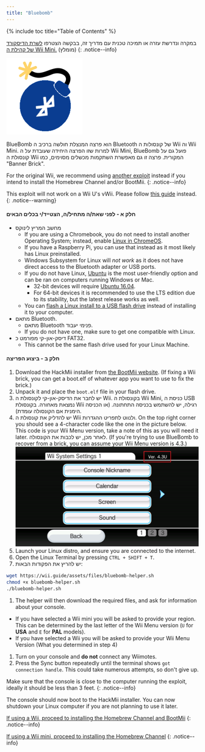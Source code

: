 ```yaml
---
title: "Bluebomb"
---
```


{% include toc title="Table of Contents" %}

במקרה ונדרשת עזרה או תמיכה טכנית עם מדריך זה, בבקשה הצטרפו [לשרת הדיסקורד של קהילת ה Wii Mini.](https://discord.gg/6ryxnkS) (מומלץ)
{: .notice--info}

![BlueBomb](/images/bluebomb.png)

BlueBomb הוא פרצה המנצלת חולשה ברכיב ה Bluetooth של קונסולות ה Wii וה Wii Mini. למרות שזו הפרצה היחידה שעובדת על ה Wii Mini, BlueBomb פועל גם על קונסולת ה Wii המקורית. פרצה זו גם מאפשרת השתקמות מכשלים מסוימים, כמו "Banner Brick".

For the original Wii, we recommend using [another exploit](/get-started) instead if you intend to install the Homebrew Channel and/or BootMii.
{: .notice--info}

This exploit will not work on a Wii U's vWii. Please follow [this guide](https://wiiuguide.xyz/#/vwii-modding) instead.
{: .notice--warning}

#### חלק א - לפני שאת/ה מתחיל/ה, הצטייד/י בכלים הבאים
- מחשב המריץ לינוקס
  - If you are using a Chromebook, you do not need to install another Operating System; instead, enable [Linux in ChromeOS](https://support.google.com/chromebook/answer/9145439?hl=en).
  - If you have a Raspberry Pi, you can use that instead as it most likely has Linux preinstalled.
  - Windows Subsystem for Linux will *not work* as it does not have direct access to the Bluetooth adapter or USB ports.
  - If you do not have Linux, [Ubuntu](https://ubuntu.com/download/desktop) is the most user-friendly option and can be ran on computers running Windows or Mac.
    - 32-bit devices will require [Ubuntu 16.04](http://releases.ubuntu.com/16.04/).
    - For 64-bit devices it is recommended to use the LTS edition due to its stability, but the latest release works as well.
  - You can [flash a Linux install to a USB flash drive](https://ubuntu.com/tutorials/tutorial-create-a-usb-stick-on-windows#1-overview) instead of installing it to your computer.
- מתאם Bluetooth.
  - מתאם Bluetooth פנימי יעבוד.
  - If you do not have one, make sure to get one compatible with Linux.
- דיסק-און-קי מפורמט כ FAT32.
  - This cannot be the same flash drive used for your Linux Machine.

#### חלק ב - ביצוע הפריצה
1. Download the HackMii installer from [the BootMii website](https://bootmii.org/download/). (If fixing a Wii brick, you can get a boot.elf of whatever app you want to use to fix the brick.)
1. Unpack it and place the `boot.elf` file in your flash drive.
1. יש לחבר את הדיסק-און-קי לקונסולת ה Wii. בקונסולת ה Wii Mini, כניסת ה USB נמצאת מאחורה. בקונסולת Wii רגילה, יש להשתמש בכניסה התחתונה. (או הכניסה הימנית אם הקונסולה עומדת).
1. יש להדליק את קונסולת ה Wii ולנווט לתפריט ההגדרות. On the top right corner you should see a 4-character code like the one in the picture below. This code is your Wii Menu version, take a note of this as you will need it later. לאחר מכן, יש לכבות את הקונסולה. (If you're trying to use BlueBomb to recover from a brick, you can assume your Wii Menu version is 4.3.) ![SystemMenuVersion](/images/Wii/SystemMenuVersion.png)
1. Launch your Linux distro, and ensure you are connected to the internet.
1. Open the Linux Terminal by pressing `CTRL + SHIFT + T`.
1. יש להריץ את הפקודות הבאות:
```bash
wget https://wii.guide/assets/files/bluebomb-helper.sh
chmod +x bluebomb-helper.sh
./bluebomb-helper.sh
```
1. The helper will then download the required files, and ask for information about your console.
  - If you have selected a Wii mini you will be asked to provide your region. This can be determined by the last letter of the Wii Menu version (`U` for **USA** and `E` for **PAL** models).
  - If you have selected a Wii you will be asked to provide your Wii Menu Version (What you determined in step 4)
1. Turn on your console and **do not** connect any Wiimotes.
1. Press the Sync button repeatedly until the terminal shows `got connection handle`. This could take numerous attempts, so don't give up.

Make sure that the console is close to the computer running the exploit, ideally it should be less than 3 feet.
{: .notice--info}

The console should now boot to the HackMii installer. You can now shutdown your Linux computer if you are not planning to use it later.

[If using a Wii, proceed to installing the Homebrew Channel and BootMii](hbc)
{: .notice--info}

[If using a Wii mini, proceed to installing the Homebrew Channel](hbc-mini)
{: .notice--info}
